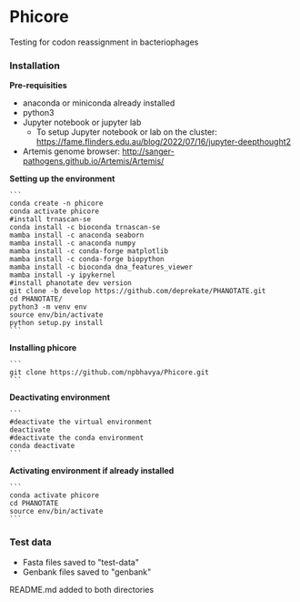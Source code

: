 # Phicore
Testing for codon reassignment in bacteriophages

### Installation 
**Pre-requisities**
- anaconda or miniconda already installed 
- python3
- Jupyter notebook or jupyter lab
  - To setup Jupyter notebook or lab on the cluster: https://fame.flinders.edu.au/blog/2022/07/16/jupyter-deepthought2
- Artemis genome browser: http://sanger-pathogens.github.io/Artemis/Artemis/

**Setting up the environment**

    ```
    conda create -n phicore 
    conda activate phicore
    #install trnascan-se
    conda install -c bioconda trnascan-se
    mamba install -c anaconda seaborn
    mamba install -c anaconda numpy
    mamba install -c conda-forge matplotlib
    mamba install -c conda-forge biopython
    mamba install -c bioconda dna_features_viewer 
    mamba install -y ipykernel
    #install phanotate dev version
    git clone -b develop https://github.com/deprekate/PHANOTATE.git
    cd PHANOTATE/
    python3 -m venv env
    source env/bin/activate
    python setup.py install
    ```

**Installing phicore**

    ```
    git clone https://github.com/npbhavya/Phicore.git
    ```

**Deactivating environment**

    ```
    #deactivate the virtual environment 
    deactivate 
    #deactivate the conda environment 
    conda deactivate
    ```

**Activating environment if already installed**

    ```
    conda activate phicore
    cd PHANOTATE
    source env/bin/activate
    ```

### Test data 
- Fasta files saved to "test-data"
- Genbank files saved to "genbank"

README.md added to both directories